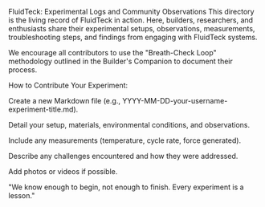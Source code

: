 FluidTeck: Experimental Logs and Community Observations
This directory is the living record of FluidTeck in action. Here, builders, researchers, and enthusiasts share their experimental setups, observations, measurements, troubleshooting steps, and findings from engaging with FluidTeck systems.

We encourage all contributors to use the "Breath-Check Loop" methodology outlined in the Builder's Companion to document their process.

How to Contribute Your Experiment:

Create a new Markdown file (e.g., YYYY-MM-DD-your-username-experiment-title.md).

Detail your setup, materials, environmental conditions, and observations.

Include any measurements (temperature, cycle rate, force generated).

Describe any challenges encountered and how they were addressed.

Add photos or videos if possible.

"We know enough to begin, not enough to finish. Every experiment is a lesson."
